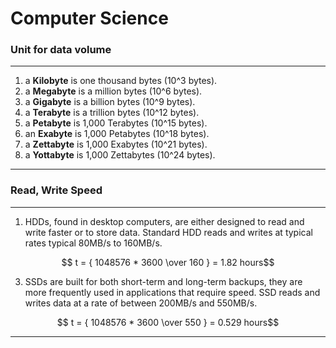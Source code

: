 # Computer Science

### Unit for data volume

******************************
1. a **Kilobyte** is one thousand bytes (10^3 bytes).
2. a **Megabyte** is a million bytes (10^6 bytes).
3. a **Gigabyte** is a billion bytes (10^9 bytes).
4. a **Terabyte** is a trillion bytes (10^12 bytes).
5. a **Petabyte** is 1,000 Terabytes (10^15 bytes).
6. an **Exabyte** is 1,000 Petabytes (10^18 bytes).
7. a **Zettabyte** is 1,000 Exabytes (10^21 bytes).
8. a **Yottabyte** is 1,000 Zettabytes (10^24 bytes).
******************************

### Read, Write Speed
******************************
1. HDDs, found in desktop computers, are either designed to read and write faster or to store data. Standard HDD reads and writes at typical rates typical 80MB/s to 160MB/s.
 
$$ t = { 1048576 * 3600 \over 160 }  =  1.82 hours$$

3. SSDs are built for both short-term and long-term backups, they are more frequently used in applications that require speed.  SSD reads and writes data at a rate of between 200MB/s and 550MB/s.

$$ t = { 1048576 * 3600 \over 550 }  = 0.529 hours$$

******************************

